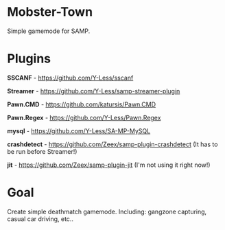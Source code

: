 # Mobster-Town
Simple gamemode for SAMP.
# Plugins

**SSCANF** - https://github.com/Y-Less/sscanf

**Streamer** - https://github.com/Y-Less/samp-streamer-plugin

**Pawn.CMD** - https://github.com/katursis/Pawn.CMD

**Pawn.Regex** - https://github.com/Y-Less/Pawn.Regex 

**mysql** - https://github.com/Y-Less/SA-MP-MySQL

**crashdetect** - https://github.com/Zeex/samp-plugin-crashdetect (It has to be run before Streamer!)

**jit** - https://github.com/Zeex/samp-plugin-jit (I'm not using it right now!)

# Goal
Create simple deathmatch gamemode. Including: gangzone capturing, casual car driving, etc..
